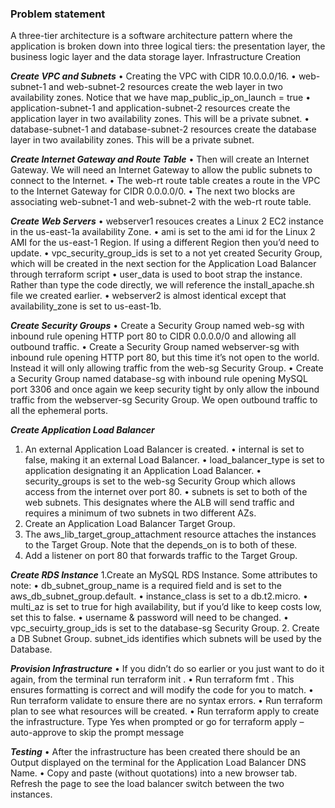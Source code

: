 ### **Problem statement**

A three-tier architecture is a software architecture pattern where the application is broken down into three logical tiers: the presentation layer, the business logic layer and the data storage layer.
Infrastructure Creation

***Create VPC and Subnets***
•	Creating the VPC with CIDR 10.0.0.0/16.
•	web-subnet-1 and web-subnet-2 resources create the web layer in two availability zones. Notice that we have map_public_ip_on_launch = true
•	application-subnet-1 and application-subnet-2 resources create the application layer in two availability zones. This will be a private subnet.
•	database-subnet-1 and database-subnet-2 resources create the database layer in two availability zones. This will be a private subnet.

***Create Internet Gateway and Route Table***
•	Then will create an Internet Gateway. We will need an Internet Gateway to allow the public subnets to connect to the Internet.
•	The web-rt route table creates a route in the VPC to the Internet Gateway for CIDR 0.0.0.0/0.
•	The next two blocks are associating web-subnet-1 and web-subnet-2 with the web-rt route table.

***Create Web Servers***
•	webserver1 resouces creates a Linux 2 EC2 instance in the us-east-1a availability Zone.
•	ami is set to the ami id for the Linux 2 AMI for the us-east-1 Region. If using a different Region then you’d need to update.
•	vpc_security_group_ids is set to a not yet created Security Group, which will be created in the next section for the Application Load Balancer through terraform script
•	user_data is used to boot strap the instance. Rather than type the code directly, we will reference the install_apache.sh file we created earlier.
•	webserver2 is almost identical except that availability_zone is set to us-east-1b.

***Create Security Groups***
•	Create a Security Group named web-sg with inbound rule opening HTTP port 80 to CIDR 0.0.0.0/0 and allowing all outbound traffic.
•	Create a Security Group named webserver-sg with inbound rule opening HTTP port 80, but this time it’s not open to the world. Instead it will only allowing traffic from the web-sg Security Group.
•	Create a Security Group named database-sg with inbound rule opening MySQL port 3306 and once again we keep security tight by only allow the inbound traffic from the webserver-sg Security Group. We open outbound traffic to all the ephemeral ports.

***Create Application Load Balancer***
1.  An external Application Load Balancer is created.
•	internal is set to false, making it an external Load Balancer.
•	load_balancer_type is set to application designating it an Application Load Balancer.
•	security_groups is set to the web-sg Security Group which allows access from the internet over port 80.
•	subnets is set to both of the web subnets. This designates where the ALB will send traffic and requires a minimum of two subnets in two different AZs.
2. Create an Application Load Balancer Target Group.
3. The aws_lib_target_group_attachment  resource attaches the instances to the Target Group. Note that the depends_on  is to both of these. 
4. Add a listener on port 80 that forwards traffic to the Target Group.

***Create RDS Instance***
1.Create an MySQL RDS Instance. Some attributes to note:
•	db_subnet_group_name is a required field and is set to the aws_db_subnet_group.default.
•	instance_class is set to a db.t2.micro.
•	multi_az is set to true for high availability, but if you’d like to keep costs low, set this to false.
•	username & password will need to be changed.
•	vpc_secuirty_group_ids is set to the database-sg Security Group.
2. Create a DB Subnet Group. subnet_ids identifies which subnets will be used by the Database.

***Provision Infrastructure***
•	If you didn’t do so earlier or you just want to do it again, from the terminal run terraform init .
•	Run terraform fmt . This ensures formatting is correct and will modify the code for you to match.
•	Run terraform validate to ensure there are no syntax errors.
•	Run terraform plan  to see what resources will be created.
•	Run terraform apply to create the infrastructure. Type Yes when prompted or go for terraform apply –auto-approve to skip the prompt message

***Testing***
•	After the infrastructure has been created there should be an Output displayed on the terminal for the Application Load Balancer DNS Name.
•	Copy and paste (without quotations) into a new browser tab. Refresh the page to see the load balancer switch between the two instances.
